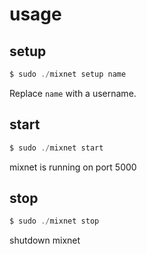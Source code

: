 # usage

## setup
````C
$ sudo ./mixnet setup name
````
Replace  `name` with a username.

## start
````C
$ sudo ./mixnet start
````
mixnet is running on port 5000

## stop
````C
$ sudo ./mixnet stop
````
shutdown mixnet
